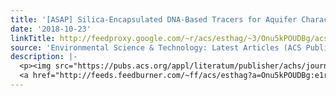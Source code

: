 ```yaml
---
title: '[ASAP] Silica-Encapsulated DNA-Based Tracers for Aquifer Characterization'
date: '2018-10-23'
linkTitle: http://feedproxy.google.com/~r/acs/esthag/~3/Onu5kPOUDBg/acs.est.8b03285
source: 'Environmental Science & Technology: Latest Articles (ACS Publications)'
description: |-
  <p><img src="https://pubs.acs.org/appl/literatum/publisher/achs/journals/content/esthag/0/esthag.ahead-of-print/acs.est.8b03285/20181023/images/medium/es-2018-032855_0007.gif" alt="TOC Graphic"/></p><div><cite>Environmental Science & Technology</cite></div><div>DOI: 10.1021/acs.est.8b03285</div><div class="feedflare">
  <a href="http://feeds.feedburner.com/~ff/acs/esthag?a=Onu5kPOUDBg:e1r4dKDL8ck:yIl2AUoC8zA"><img src="http://feeds.feedburner.com/~ff/acs/esthag?d=yIl2AUoC8zA" border="0"></img></a>
---
```

